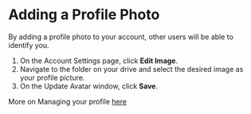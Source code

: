 # Adding a Profile Photo

By adding a profile photo to your account, other users will be able to identify you.

1. On the Account Settings page, click **Edit Image**.
2. Navigate to the folder on your drive and select the desired image as your profile picture. 
3. On the Update Avatar window, click **Save**.

More on Managing your profile [here](Account-Settings.md)
